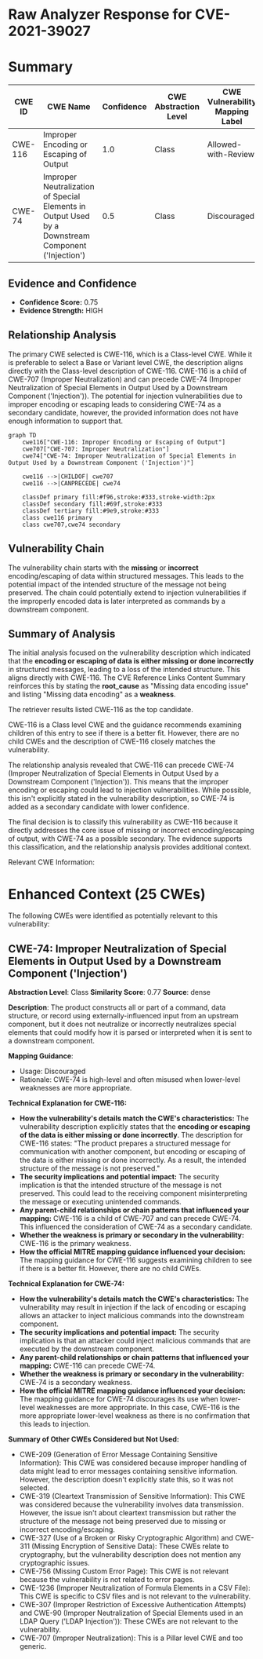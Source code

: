 # Raw Analyzer Response for CVE-2021-39027

# Summary
| CWE ID | CWE Name | Confidence | CWE Abstraction Level | CWE Vulnerability Mapping Label | CWE-Vulnerability Mapping Notes |
|---|---|---|---|---|---|
| CWE-116 | Improper Encoding or Escaping of Output | 1.0 | Class | Allowed-with-Review | Primary CWE |
| CWE-74 | Improper Neutralization of Special Elements in Output Used by a Downstream Component ('Injection') | 0.5 | Class | Discouraged | Secondary Candidate |

## Evidence and Confidence

*   **Confidence Score:** 0.75
*   **Evidence Strength:** HIGH

## Relationship Analysis
The primary CWE selected is CWE-116, which is a Class-level CWE. While it is preferable to select a Base or Variant level CWE, the description aligns directly with the Class-level description of CWE-116. CWE-116 is a child of CWE-707 (Improper Neutralization) and can precede CWE-74 (Improper Neutralization of Special Elements in Output Used by a Downstream Component ('Injection')). The potential for injection vulnerabilities due to improper encoding or escaping leads to considering CWE-74 as a secondary candidate, however, the provided information does not have enough information to support that.

```mermaid
graph TD
    cwe116["CWE-116: Improper Encoding or Escaping of Output"]
    cwe707["CWE-707: Improper Neutralization"]
    cwe74["CWE-74: Improper Neutralization of Special Elements in Output Used by a Downstream Component ('Injection')"]

    cwe116 -->|CHILDOF| cwe707
    cwe116 -->|CANPRECEDE| cwe74

    classDef primary fill:#f96,stroke:#333,stroke-width:2px
    classDef secondary fill:#69f,stroke:#333
    classDef tertiary fill:#9e9,stroke:#333
    class cwe116 primary
    class cwe707,cwe74 secondary
```

## Vulnerability Chain
The vulnerability chain starts with the **missing** or **incorrect** encoding/escaping of data within structured messages. This leads to the potential impact of the intended structure of the message not being preserved. The chain could potentially extend to injection vulnerabilities if the improperly encoded data is later interpreted as commands by a downstream component.

## Summary of Analysis
The initial analysis focused on the vulnerability description which indicated that the **encoding or escaping of data is either missing or done incorrectly** in structured messages, leading to a loss of the intended structure. This aligns directly with CWE-116. The CVE Reference Links Content Summary reinforces this by stating the **root_cause** as "Missing data encoding issue" and listing "Missing data encoding" as a **weakness**.

The retriever results listed CWE-116 as the top candidate.

CWE-116 is a Class level CWE and the guidance recommends examining children of this entry to see if there is a better fit. However, there are no child CWEs and the description of CWE-116 closely matches the vulnerability.

The relationship analysis revealed that CWE-116 can precede CWE-74 (Improper Neutralization of Special Elements in Output Used by a Downstream Component ('Injection')). This means that the improper encoding or escaping could lead to injection vulnerabilities. While possible, this isn't explicitly stated in the vulnerability description, so CWE-74 is added as a secondary candidate with lower confidence.

The final decision is to classify this vulnerability as CWE-116 because it directly addresses the core issue of missing or incorrect encoding/escaping of output, with CWE-74 as a possible secondary. The evidence supports this classification, and the relationship analysis provides additional context.

Relevant CWE Information:

# Enhanced Context (25 CWEs)
The following CWEs were identified as potentially relevant to this vulnerability:

## CWE-74: Improper Neutralization of Special Elements in Output Used by a Downstream Component ('Injection')
**Abstraction Level**: Class
**Similarity Score**: 0.77
**Source**: dense

**Description**:
The product constructs all or part of a command, data structure, or record using externally-influenced input from an upstream component, but it does not neutralize or incorrectly neutralizes special elements that could modify how it is parsed or interpreted when it is sent to a downstream component.

**Mapping Guidance**:
- Usage: Discouraged
- Rationale: CWE-74 is high-level and often misused when lower-level weaknesses are more appropriate.

**Technical Explanation for CWE-116:**

*   **How the vulnerability's details match the CWE's characteristics:** The vulnerability description explicitly states that the **encoding or escaping of the data is either missing or done incorrectly**. The description for CWE-116 states: "The product prepares a structured message for communication with another component, but encoding or escaping of the data is either missing or done incorrectly. As a result, the intended structure of the message is not preserved."
*   **The security implications and potential impact:** The security implication is that the intended structure of the message is not preserved. This could lead to the receiving component misinterpreting the message or executing unintended commands.
*   **Any parent-child relationships or chain patterns that influenced your mapping:** CWE-116 is a child of CWE-707 and can precede CWE-74. This influenced the consideration of CWE-74 as a secondary candidate.
*   **Whether the weakness is primary or secondary in the vulnerability:** CWE-116 is the primary weakness.
*   **How the official MITRE mapping guidance influenced your decision:** The mapping guidance for CWE-116 suggests examining children to see if there is a better fit. However, there are no child CWEs.

**Technical Explanation for CWE-74:**

*   **How the vulnerability's details match the CWE's characteristics:** The vulnerability may result in injection if the lack of encoding or escaping allows an attacker to inject malicious commands into the downstream component.
*   **The security implications and potential impact:** The security implication is that an attacker could inject malicious commands that are executed by the downstream component.
*   **Any parent-child relationships or chain patterns that influenced your mapping:** CWE-116 can precede CWE-74.
*   **Whether the weakness is primary or secondary in the vulnerability:** CWE-74 is a secondary weakness.
*   **How the official MITRE mapping guidance influenced your decision:** The mapping guidance for CWE-74 discourages its use when lower-level weaknesses are more appropriate. In this case, CWE-116 is the more appropriate lower-level weakness as there is no confirmation that this leads to injection.

**Summary of Other CWEs Considered but Not Used:**

*   CWE-209 (Generation of Error Message Containing Sensitive Information): This CWE was considered because improper handling of data might lead to error messages containing sensitive information. However, the description doesn't explicitly state this, so it was not selected.
*   CWE-319 (Cleartext Transmission of Sensitive Information): This CWE was considered because the vulnerability involves data transmission. However, the issue isn't about cleartext transmission but rather the structure of the message not being preserved due to missing or incorrect encoding/escaping.
*   CWE-327 (Use of a Broken or Risky Cryptographic Algorithm) and CWE-311 (Missing Encryption of Sensitive Data): These CWEs relate to cryptography, but the vulnerability description does not mention any cryptographic issues.
*   CWE-756 (Missing Custom Error Page): This CWE is not relevant because the vulnerability is not related to error pages.
*   CWE-1236 (Improper Neutralization of Formula Elements in a CSV File): This CWE is specific to CSV files and is not relevant to the vulnerability.
*   CWE-307 (Improper Restriction of Excessive Authentication Attempts) and CWE-90 (Improper Neutralization of Special Elements used in an LDAP Query ('LDAP Injection')): These CWEs are not relevant to the vulnerability.
*   CWE-707 (Improper Neutralization): This is a Pillar level CWE and too generic.